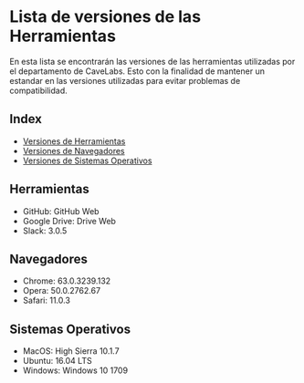 # Lista de versiones de las Herramientas
En esta lista se encontrarán las versiones de las herramientas utilizadas por el departamento de CaveLabs. Esto con la finalidad de mantener un estandar en las versiones utilizadas para evitar problemas de compatibilidad.

## Index
* [Versiones de Herramientas](#Herramientas)
* [Versiones de Navegadores](#Navegadores)
* [Versiones de Sistemas Operativos](#Sistemas)

<a id="Herramientas"></a>
## Herramientas
* GitHub: GitHub Web
* Google Drive: Drive Web
* Slack: 3.0.5

<a id="Navegadores"></a>
## Navegadores
* Chrome: 63.0.3239.132
* Opera: 50.0.2762.67
* Safari: 11.0.3

<a id="Sistemas"></a>
## Sistemas Operativos
* MacOS: High Sierra 10.1.7
* Ubuntu: 16.04 LTS
* Windows: Windows 10 1709
